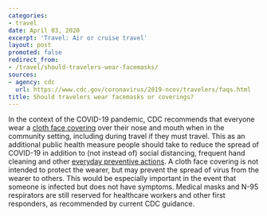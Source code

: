 ```yaml
---
categories:
- travel
date: April 03, 2020
excerpt: 'Travel: Air or cruise travel'
layout: post
promoted: false
redirect_from:
- /travel/should-travelers-wear-facemasks/
sources:
- agency: cdc
  url: https://www.cdc.gov/coronavirus/2019-ncov/travelers/faqs.html
title: Should travelers wear facemasks or coverings?
---
```


In the context of the COVID-19 pandemic, CDC recommends that everyone wear a [cloth face covering](https://www.cdc.gov/coronavirus/2019-ncov/prevent-getting-sick/cloth-face-cover.html) over their nose and mouth when in the community setting, including during travel if they must travel. This as an additional public health measure people should take to reduce the spread of COVID-19 in addition to (not instead of) social distancing, frequent hand cleaning and other [everyday preventive actions](https://www.cdc.gov/coronavirus/2019-ncov/prevent-getting-sick/prevention.html). A cloth face covering is not intended to protect the wearer, but may prevent the spread of virus from the wearer to others. This would be especially important in the event that someone is infected but does not have symptoms. Medical masks and N-95 respirators are still reserved for healthcare workers and other first responders, as recommended by current CDC guidance.